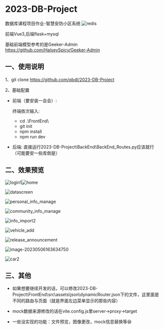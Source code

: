 # 2023-DB-Project
数据库课程项目作业-智慧安防小区系统  ![redis](https://img.shields.io/badge/qbdl-Intelligent--Security--Community-green2023)

前端Vue3,后端flask+mysql

基础前端模型参考的是Geeker-Admin https://github.com/HalseySpicy/Geeker-Admin 



## 一、使用说明

1、git clone https://github.com/qbdl/2023-DB-Project 

2、基础配置

- 前端（要安装一会会）:

  终端依次输入:

  - cd .\FrontEnd\
  - git init
  - npm install
  - npm run dev

- 后端: 直接运行2023-DB-Project\BackEnd\BackEnd_Routes.py应该就行（可能要安一些库倒是）



## 二、效果预览

![login1](./assets/login1.png)![home](./assets/home.png)

![datascreen](./assets/datascreen.png)

![personal_info_manage](./assets/personal_info_manage.png)

![community_info_manage](./assets/community_info_manage.png)

![info_import2](./assets/info_import2.png)

![vehicle_add](./assets/vehicle_add.png)

![release_announcement](./assets/release_announcement.png)

![image-20230506163634750](./assets/image-20230506163634750.png)

![car2](./assets/car2.png)



## 三、其他

- 如果想要继续开发的话，可以修改2023-DB-Project\FrontEnd\src\assets\json\dynamicRouter.json下的文件，这里面是不同的路由与页面（就是界面左边菜单显示的那些内容）
- mock数据来源修改的话在vite.config.js里server->proxy->target

- 一些没实现的功能：文件预览，图像更改，mock信息替换等😆
